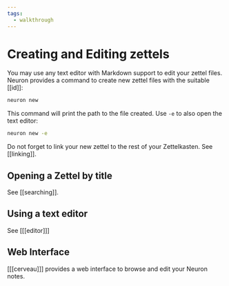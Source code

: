 ```yaml
---
tags:
  - walkthrough
---
```


# Creating and Editing zettels

You may use any text editor with Markdown support to edit your zettel files. Neuron provides a command to create new zettel files with the suitable [[id]]:

```bash
neuron new
```

This command will print the path to the file created. Use `-e` to also open the text editor:

```bash
neuron new -e
```

Do not forget to link your new zettel to the rest of your Zettelkasten. See [[linking]].

## Opening a Zettel by title

See [[searching]].

## Using a text editor

See [[[editor]]]

## Web Interface

[[[cerveau]]] provides a web interface to browse and edit your Neuron notes.
